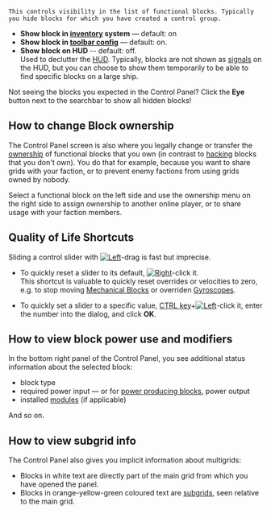     This controls visibility in the list of functional blocks. Typically you hide blocks for which you have created a control group.
*   **Show block in [inventory](https://spaceengineers.wiki.gg/wiki/Inventory "Inventory") system** — default: on
*   **Show block in [toolbar config](https://spaceengineers.wiki.gg/wiki/Tool_Bar "Tool Bar")** — default: on.
*   **Show block on HUD** -- default: off.  
    Used to declutter the [HUD](https://spaceengineers.wiki.gg/wiki/HUD "HUD"). Typically, blocks are not shown as [signals](https://spaceengineers.wiki.gg/wiki/Signal "Signal") on the HUD, but you can choose to show them temporarily to be able to find specific blocks on a large ship.

Not seeing the blocks you expected in the Control Panel? Click the **Eye** button next to the searchbar to show all hidden blocks!

## How to change Block ownership

The Control Panel screen is also where you legally change or transfer the [ownership](https://spaceengineers.wiki.gg/wiki/Ownership "Ownership") of functional blocks that you own (in contrast to [hacking](https://spaceengineers.wiki.gg/wiki/Hacking "Hacking") blocks that you don't own). You do that for example, because you want to share grids with your faction, or to prevent enemy factions from using grids owned by nobody.

Select a functional block on the left side and use the ownership menu on the right side to assign ownership to another online player, or to share usage with your faction members.

## Quality of Life Shortcuts

Sliding a control slider with [![Left](https://commons.wiki.gg/images/thumb/Keyboard_White_Mouse_Left.png/20px-Keyboard_White_Mouse_Left.png?c1a406)](https://spaceengineers.wiki.gg/wiki/File:Keyboard_White_Mouse_Left.png "Left")\-drag is fast but imprecise.

*   To quickly reset a slider to its default, [![Right](https://commons.wiki.gg/images/thumb/Keyboard_White_Mouse_Right.png/20px-Keyboard_White_Mouse_Right.png?3581de)](https://spaceengineers.wiki.gg/wiki/File:Keyboard_White_Mouse_Right.png "Right")\-click it.  
    This shortcut is valuable to quickly reset overrides or velocities to zero, e.g. to stop moving [Mechanical Blocks](https://spaceengineers.wiki.gg/wiki/Mechanical_Blocks "Mechanical Blocks") or overriden [Gyroscopes](https://spaceengineers.wiki.gg/wiki/Gyroscope "Gyroscope").

*   To quickly set a slider to a specific value, [CTRL key](https://spaceengineers.wiki.gg/wiki/Key_Bindings "Key Bindings")+[![Left](https://commons.wiki.gg/images/thumb/Keyboard_White_Mouse_Left.png/20px-Keyboard_White_Mouse_Left.png?c1a406)](https://spaceengineers.wiki.gg/wiki/File:Keyboard_White_Mouse_Left.png "Left")\-click it, enter the number into the dialog, and click **OK**.

## How to view block power use and modifiers

In the bottom right panel of the Control Panel, you see additional status information about the selected block:

*   block type
*   required power input — or for [power producing blocks](https://spaceengineers.wiki.gg/wiki/Power "Power"), power output
*   installed [modules](https://spaceengineers.wiki.gg/wiki/Upgrade_Modules "Upgrade Modules") (if applicable)

And so on.

## How to view subgrid info

The Control Panel also gives you implicit information about multigrids:

*   Blocks in white text are directly part of the main grid from which you have opened the panel.
*   Blocks in orange-yellow-green coloured text are [subgrids](https://spaceengineers.wiki.gg/wiki/Grid "Grid"), seen relative to the main grid.